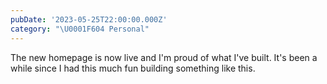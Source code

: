 ```yaml
---
pubDate: '2023-05-25T22:00:00.000Z'
category: "\U0001F604 Personal"
---
```


The new homepage is now live and I'm proud of what I've built. It's been a while since I had this much fun building something like this.
